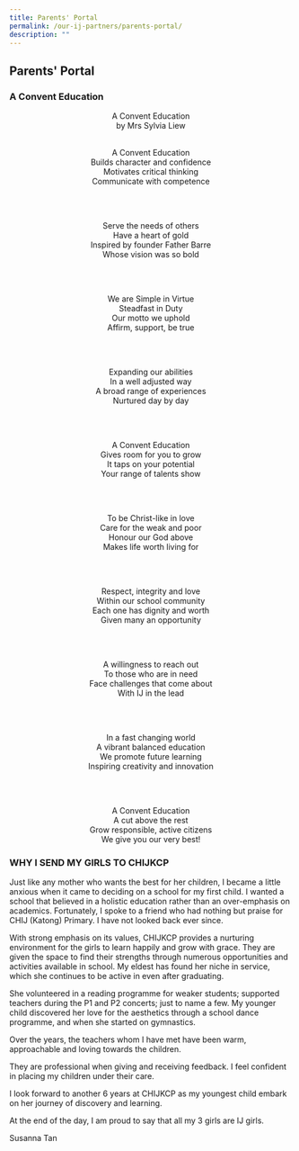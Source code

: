 ```yaml
---
title: Parents' Portal
permalink: /our-ij-partners/parents-portal/
description: ""
---
```



## Parents' Portal


### A Convent Education

<center>

A Convent Education<br>
by Mrs Sylvia Liew<br><br>

  

A Convent Education<br>
Builds character and confidence<br>
Motivates critical thinking<br>
Communicate with competence

  <br><br>

Serve the needs of others<br>
Have a heart of gold<br>
Inspired by founder Father Barre<br>
Whose vision was so bold

  <br><br>

We are Simple in Virtue<br>
Steadfast in Duty<br>
Our motto we uphold<br>
Affirm, support, be true

  
<br><br>
	
Expanding our abilities<br>
In a well adjusted way<br>
A broad range of experiences<br>
Nurtured day by day

  <br><br>

A Convent Education<br>
Gives room for you to grow<br>
It taps on your potential<br>
Your range of talents show

  <br><br>

To be Christ-like in love<br>
Care for the weak and poor<br>
Honour our God above<br>
Makes life worth living for

  <br><br>

Respect, integrity and love<br>
Within our school community<br>
Each one has dignity and worth<br>
Given many an opportunity

  <br><br>

A willingness to reach out<br>
To those who are in need<br>
Face challenges that come about<br>
With IJ in the lead

  <br><br>

In a fast changing world<br>
A vibrant balanced education<br>
We promote future learning<br>
Inspiring creativity and innovation

  <br><br>

A Convent Education<br>
A cut above the rest<br>
Grow responsible, active citizens<br>
We give you our very best!
	
	
</center>
	

### WHY I SEND MY GIRLS TO CHIJKCP


Just like any mother who wants the best for her children, I became a little anxious when it came to deciding on a school for my first child. I wanted a school that believed in a holistic education rather than an over-emphasis on academics. Fortunately, I spoke to a friend who had nothing but praise for CHIJ (Katong) Primary. I have not looked back ever since.

  

With strong emphasis on its values, CHIJKCP provides a nurturing environment for the girls to learn happily and grow with grace. They are given the space to find their strengths through numerous opportunities and activities available in school. My eldest has found her niche in service, which she continues to be active in even after graduating.

  

She volunteered in a reading programme for weaker students; supported teachers during the P1 and P2 concerts; just to name a few. My younger child discovered her love for the aesthetics through a school dance programme, and when she started on gymnastics.

  

Over the years, the teachers whom I have met have been warm, approachable and loving towards the children.

  

They are professional when giving and receiving feedback. I feel confident in placing my children under their care.

  

I look forward to another 6 years at CHIJKCP as my youngest child embark on her journey of discovery and learning.

  

At the end of the day, I am proud to say that all my 3 girls are IJ girls.

  

  

Susanna Tan